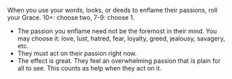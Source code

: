 When you use your words, looks, or deeds to enflame their passions, roll your Grace. 10+: choose two, 7-9: choose 1.

* The passion you enflame need not be the foremost in their mind. You may choose it: love, lust, hatred, fear, loyalty, greed, jealousy, savagery, etc.
* They must act on their passion right now.
* The effect is great. They feel an overwhelming passion that is plain for all to see. This counts as help when they act on it.